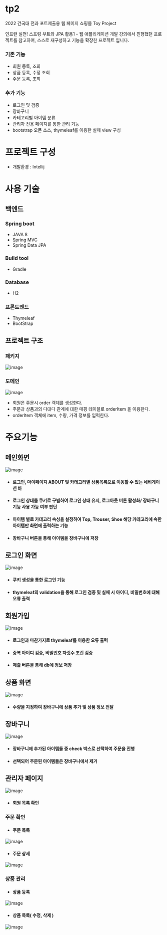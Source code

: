 # tp2
2022 건국대 전과 포트제출용 웹 페이지 쇼핑몰 Toy Project

인프런 실전! 스프링 부트와 JPA 활용1 - 웹 애플리케이션 개발 강의에서 진행했던 프로젝트를 참고하여, 스스로 재구성하고 기능을 확장한 프로젝트 입니다.

### 기존 기능 
 - 회원 등록, 조회
 - 상품 등록, 수정 조회
 - 주문 등록, 조회

### 추가 기능
 - 로그인 및 검증
 - 장바구니
 - 카테고리별 아이템 분류
 - 관리자 전용 페이지를 통한 관리 기능
 - bootstrap 오픈 소스, thymeleaf를 이용한 실제 view 구성

# 프로젝트 구성 
*  개발환경 : Intellij
# 사용 기술
## 백엔드
### Spring boot
* JAVA 8
* Spring MVC
* Spring Data JPA


### Build tool
* Gradle
### Database
* H2

### 프론트엔드
* Thymeleaf
* BootStrap
## 프로젝트 구조
### 패키지 
![image](https://user-images.githubusercontent.com/89298874/149379187-9f0205c8-409b-424a-8e41-3f088084a0cc.png)

### 도메인
![image](https://user-images.githubusercontent.com/89298874/149387665-9ec7c9c2-8798-431d-a506-b68f85e43afd.png)
- 회원은 주문시 order 객체를 생성한다.
- 주문과 상품과의 다대다 관계에 대한 매핑 테이블로 orderItem 을 이용한다.
- orderItem 객체에 item, 수량, 가격 정보를 입력한다. 

# 주요기능
## 메인화면
![image](https://user-images.githubusercontent.com/89298874/149173226-7f3a1e3b-67a3-4c2b-a82b-5f6a3dfd3823.png)
* #### 로그인, 마이페이지 ABOUT 및 카테고리별 상품목록으로 이동할 수 있는 네비게이션 바
* #### 로그인 상태를 쿠키로 구별하여 로그인 상태 유지, 로그아웃 버튼 활성화/ 장바구니 기능 사용 가능 여부 판단
* #### 아이템 별로 카테고리 속성을 설정하여 Top, Trouser, Shoe 해당 카테고리에 속한 아이템만 화면에 출력하는 기능
* #### 장바구니 버튼을 통해 아이템을 장바구니에 저장
## 로그인 화면
![image](https://user-images.githubusercontent.com/89298874/149172043-754be3b7-425c-4337-9db2-e414f83547e1.png)
* #### 쿠키 생성을 통한 로그인 기능
* #### thymeleaf의 validation을 통해 로그인 검증 및 실패 시 아이디, 비밀번호에 대해 오류 출력

## 회원가입
![image](https://user-images.githubusercontent.com/89298874/149177218-6118e911-f044-4b29-bc6d-fd51a8e654e9.png)
* #### 로그인과 마찬가지로 thymeleaf를 이용한 오류 출력
* #### 중복 아이디 검증, 비밀번호 자릿수 조건 검증
* #### 제출 버튼을 통해 db에 정보 저장
## 상품 화면
![image](https://user-images.githubusercontent.com/89298874/149172550-9b858bcc-fcf4-4e56-adb5-ea1222bc9e56.png)
* #### 수량을 지정하여 장바구니에 상품 추가 및 상품 정보 전달
## 장바구니
![image](https://user-images.githubusercontent.com/89298874/149172276-120adb9a-d3fd-4842-8b95-43f4cd526627.png)
* #### 장바구니에 추가된 아이템들 중 check 박스로 선택하여 주문을 진행
* #### 선택되어 주문된 아이템들은 장바구니에서 제거

## 관리자 페이지
![image](https://user-images.githubusercontent.com/89298874/149176030-85b6577f-be01-45c2-98ce-a6bc28a389d3.png)
* #### 회원 목록 확인
### 주문 확인
* #### 주문 목록
 ![image](https://user-images.githubusercontent.com/89298874/149178112-831c1a91-e715-420e-9ea9-7a42bb140071.png)
 * #### 주문 상세
 ![image](https://user-images.githubusercontent.com/89298874/149389225-33aa60ac-bb93-486c-8382-7abf28f9a781.png)

### 상품 관리
* #### 상품 등록
![image](https://user-images.githubusercontent.com/89298874/149178253-2e3ebf0e-cb9b-4490-9cf2-f4c3a1c92f62.png)
* #### 상품 목록( 수정, 삭제 )
![image](https://user-images.githubusercontent.com/89298874/149388996-531c1063-e814-4db1-ab1a-616ff253bfe9.png)




